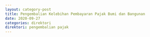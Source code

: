 ```yaml
---
layout: category-post
title: Pengembalian Kelebihan Pembayaran Pajak Bumi dan Bangunan
date: 2020-09-27
categories: direktori
direktori: pengembalian pajak
---
```

